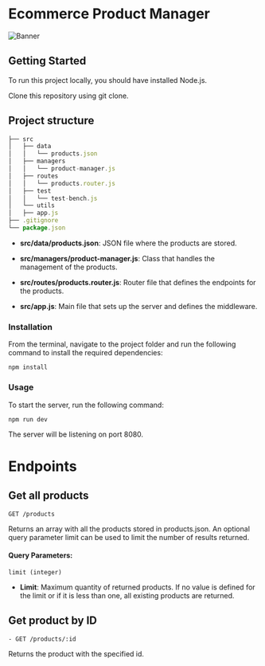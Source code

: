 # Ecommerce Product Manager 

![Banner](https://user-images.githubusercontent.com/117543842/229423894-364befe8-b822-4f7a-bb1b-90c70e1e3732.png)


## Getting Started
To run this project locally, you should have installed Node.js.

Clone this repository using git clone.

## Project structure

```js
├── src
│   ├── data
│   │   └── products.json
│   ├── managers
│   │   └── product-manager.js
│   ├── routes
│   │   └── products.router.js
│   ├── test
│   │   └── test-bench.js
│   └── utils
│   ├── app.js
├── .gitignore
└── package.json
```

- **src/data/products.json**: JSON file where the products are stored.

- **src/managers/product-manager.js**: Class that handles the management of the products.

- **src/routes/products.router.js**: Router file that defines the endpoints for the products.

- **src/app.js**: Main file that sets up the server and defines the middleware.

### Installation
From the terminal, navigate to the project folder and run the following command to install the required dependencies:
```console
npm install
```
### Usage
To start the server, run the following command:
```console
npm run dev
```
The server will be listening on port 8080.

# Endpoints

## Get all products
```vbnet 
GET /products
```
Returns an array with all the products stored in products.json. An optional query parameter limit can be used to limit the number of results returned.

#### Query Parameters:
```vbnet 
limit (integer)
```
- **Limit**: Maximum quantity of returned products. If no value is defined for the limit or if it is less than one, all existing products are returned.
## Get product by ID
```vbnet 
- GET /products/:id
```
Returns the product with the specified id.
